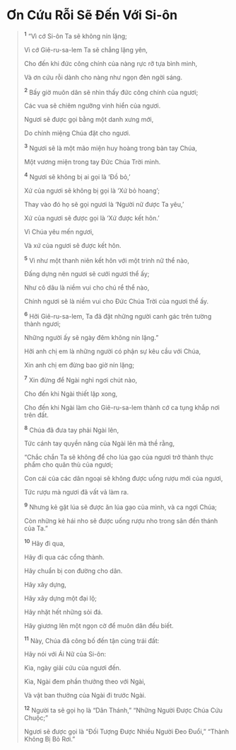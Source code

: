 # Ơn Cứu Rỗi Sẽ Ðến Với Si-ôn

> <sup><b>1</b></sup> “Vì cớ Si-ôn Ta sẽ không nín lặng;
> 
> Vì cớ Giê-ru-sa-lem Ta sẽ chẳng lặng yên,
> 
> Cho đến khi đức công chính của nàng rực rỡ tựa bình minh,
> 
> Và ơn cứu rỗi dành cho nàng như ngọn đèn ngời sáng.
>
> <sup><b>2</b></sup> Bấy giờ muôn dân sẽ nhìn thấy đức công chính của ngươi;
> 
> Các vua sẽ chiêm ngưỡng vinh hiển của ngươi.
> 
> Ngươi sẽ được gọi bằng một danh xưng mới,
> 
> Do chính miệng Chúa đặt cho ngươi.
> 
> <sup><b>3</b></sup> Ngươi sẽ là một mão miện huy hoàng trong bàn tay Chúa,
> 
> Một vương miện trong tay Ðức Chúa Trời mình.
> 
> <sup><b>4</b></sup> Ngươi sẽ không bị ai gọi là ‘Ðồ bỏ,’
> 
> Xứ của ngươi sẽ không bị gọi là ‘Xứ bỏ hoang’;
> 
> Thay vào đó họ sẽ gọi ngươi là ‘Người nữ được Ta yêu,’
> 
> Xứ của ngươi sẽ được gọi là ‘Xứ được kết hôn.’
> 
> Vì Chúa yêu mến ngươi,
> 
> Và xứ của ngươi sẽ được kết hôn.
> 
> <sup><b>5</b></sup> Vì như một thanh niên kết hôn với một trinh nữ thể nào,
> 
> Ðấng dựng nên ngươi sẽ cưới ngươi thể ấy;
> 
> Như cô dâu là niềm vui cho chú rể thể nào,
> 
> Chính ngươi sẽ là niềm vui cho Ðức Chúa Trời của ngươi thể ấy.
>
> <sup><b>6</b></sup> Hỡi Giê-ru-sa-lem, Ta đã đặt những người canh gác trên tường thành ngươi;
> 
> Những người ấy sẽ ngày đêm không nín lặng.”
>
> Hỡi anh chị em là những người có phận sự kêu cầu với Chúa,
> 
> Xin anh chị em đừng bao giờ nín lặng;
> 
> <sup><b>7</b></sup> Xin đừng để Ngài nghỉ ngơi chút nào,
> 
> Cho đến khi Ngài thiết lập xong,
> 
> Cho đến khi Ngài làm cho Giê-ru-sa-lem thành cớ ca tụng khắp nơi trên đất.
>
> <sup><b>8</b></sup> Chúa đã đưa tay phải Ngài lên,
> 
> Tức cánh tay quyền năng của Ngài lên mà thề rằng,
> 
> “Chắc chắn Ta sẽ không để cho lúa gạo của ngươi trở thành thực phẩm cho quân thù của ngươi;
> 
> Con cái của các dân ngoại sẽ không được uống rượu mới của ngươi,
> 
> Tức rượu mà ngươi đã vất vả làm ra.
> 
> <sup><b>9</b></sup> Nhưng kẻ gặt lúa sẽ được ăn lúa gạo của mình, và ca ngợi Chúa;
> 
> Còn những kẻ hái nho sẽ được uống rượu nho trong sân đền thánh của Ta.”
>
> <sup><b>10</b></sup> Hãy đi qua,
> 
> Hãy đi qua các cổng thành.
> 
> Hãy chuẩn bị con đường cho dân.
> 
> Hãy xây dựng,
> 
> Hãy xây dựng một đại lộ;
> 
> Hãy nhặt hết những sỏi đá.
> 
> Hãy giương lên một ngọn cờ để muôn dân đều biết.
>
> <sup><b>11</b></sup> Này, Chúa đã công bố đến tận cùng trái đất:
> 
> Hãy nói với Ái Nữ của Si-ôn:
> 
> Kìa, ngày giải cứu của ngươi đến.
> 
> Kìa, Ngài đem phần thưởng theo với Ngài,
> 
> Và vật ban thưởng của Ngài đi trước Ngài.
> 
> <sup><b>12</b></sup> Người ta sẽ gọi họ là “Dân Thánh,” “Những Người Ðược Chúa Cứu Chuộc;”
> 
> Ngươi sẽ được gọi là “Ðối Tượng Ðược Nhiều Người Ðeo Ðuổi,” “Thành Không Bị Bỏ Rơi.”